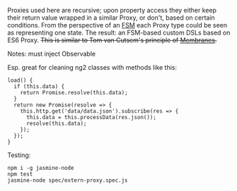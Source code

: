 Proxies used here are recursive; upon property access they either keep their return value wrapped in a similar Proxy, or don't, based on certain conditions.
From the perspective of an [FSM](https://en.wikipedia.org/wiki/Finite-state_machine) each Proxy type could be seen as representing one state. The result: an FSM-based custom DSLs based on ES6 Proxy.
~~This is similar to Tom van Cutsem's principle of [Membranes](http://soft.vub.ac.be/~tvcutsem/invokedynamic/js-membranes).~~

Notes: must inject Observable

Esp. great for cleaning ng2 classes with methods like this:

```
load() {
  if (this.data) {
    return Promise.resolve(this.data);
  }
  return new Promise(resolve => {
    this.http.get('data/data.json').subscribe(res => {
      this.data = this.processData(res.json());
      resolve(this.data);
    });
  });
}
```

Testing:
```
npm i -g jasmine-node
npm test
jasmine-node spec/extern-proxy.spec.js
```
